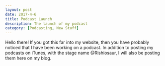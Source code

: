 ```yaml
---
layout: post
date: 2017-4-6
title: Podcast Launch
description: The launch of my podcast
category: [Podcasting, New Stuff]
---
```


Hello there! If you got this far into my website, then you have probably noticed that I have been working on a podcast. In addition to posting my podcasts on iTunes, with the stage name @Rishiosaur, I will also be posting them here on my blog.

